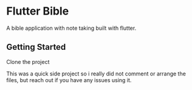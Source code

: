 # Flutter Bible

A bible application with note taking built with flutter.

## Getting Started

Clone the project

This was a quick side project so i really did not comment or arrange the files, but reach out if you have any issues using it.
